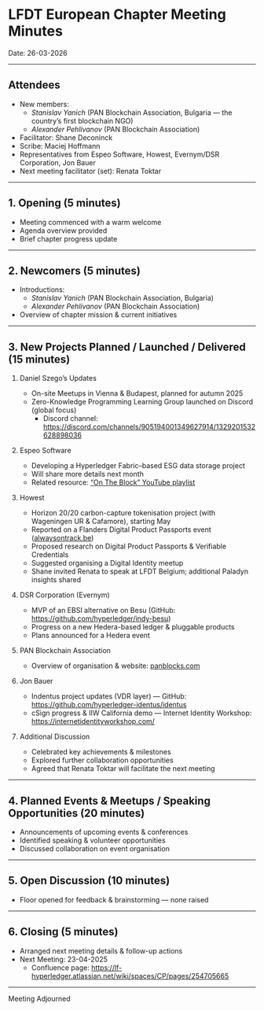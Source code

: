 # LFDT European Chapter Meeting Minutes

Date: 26-03-2026  

---

## Attendees

- New members:  
  - *Stanislav Yanich* (PAN Blockchain Association, Bulgaria — the country’s first blockchain NGO)  
  - *Alexander Pehlivanov* (PAN Blockchain Association)  
- Facilitator: Shane Deconinck  
- Scribe: Maciej Hoffmann  
- Representatives from Espeo Software, Howest, Evernym/DSR Corporation, Jon Bauer  
- Next meeting facilitator (set): Renata Toktar  

---

## 1. Opening (5 minutes)

- Meeting commenced with a warm welcome  
- Agenda overview provided  
- Brief chapter progress update  

---

## 2. Newcomers (5 minutes)

- Introductions:  
  - *Stanislav Yanich* (PAN Blockchain Association, Bulgaria)  
  - *Alexander Pehlivanov* (PAN Blockchain Association)  
- Overview of chapter mission & current initiatives  

---

## 3. New Projects Planned / Launched / Delivered (15 minutes)

1. Daniel Szego’s Updates  
   - On-site Meetups in Vienna & Budapest, planned for autumn 2025  
   - Zero-Knowledge Programming Learning Group launched on Discord (global focus)  
     - Discord channel: https://discord.com/channels/905194001349627914/1329201532628898036  

1. Espeo Software  
   - Developing a Hyperledger Fabric–based ESG data storage project  
   - Will share more details next month  
   - Related resource: [“On The Block” YouTube playlist](https://www.youtube.com/playlist?list=PLA-NWD2Bjm6vFQWbcRKG4aNN0tQxSsb3g)  

1. Howest  
   - Horizon 20/20 carbon-capture tokenisation project (with Wageningen UR & Cafamore), starting May  
   - Reported on a Flanders Digital Product Passports event ([alwaysontrack.be](https://alwaysontrack.be/))  
   - Proposed research on Digital Product Passports & Verifiable Credentials  
   - Suggested organising a Digital Identity meetup  
   - Shane invited Renata to speak at LFDT Belgium; additional Paladyn insights shared  

1. DSR Corporation (Evernym)  
   - MVP of an EBSI alternative on Besu (GitHub: https://github.com/hyperledger/indy-besu)  
   - Progress on a new Hedera-based ledger & pluggable products  
   - Plans announced for a Hedera event  

1. PAN Blockchain Association  
   - Overview of organisation & website: [panblocks.com](https://panblocks.com/)  

1. Jon Bauer  
   - Indentus project updates (VDR layer) — GitHub: https://github.com/hyperledger-identus/identus  
   - cSign progress & IIW California demo — Internet Identity Workshop: https://internetidentityworkshop.com/  

1. Additional Discussion  
   - Celebrated key achievements & milestones  
   - Explored further collaboration opportunities  
   - Agreed that Renata Toktar will facilitate the next meeting  

---

## 4. Planned Events & Meetups / Speaking Opportunities (20 minutes)

- Announcements of upcoming events & conferences  
- Identified speaking & volunteer opportunities  
- Discussed collaboration on event organisation  

---

## 5. Open Discussion (10 minutes)

- Floor opened for feedback & brainstorming — none raised  

---

## 6. Closing (5 minutes)

- Arranged next meeting details & follow-up actions  
- Next Meeting: 23-04-2025  
  - Confluence page: https://lf-hyperledger.atlassian.net/wiki/spaces/CP/pages/254705665  

---

Meeting Adjourned  

